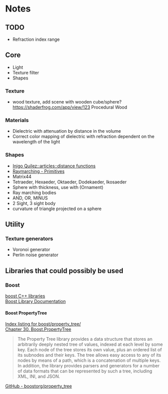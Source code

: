 # Notes

## TODO

- Refraction index range

## Core

- Light
- Texture filter
- Shapes

### Texture

- wood texture, add scene with wooden cube/sphere?
  https://shaderfrog.com/app/view/123 Procedural Wood

### Materials

- Dielectric with attenuation by distance in the volume
- Correct color mapping of dielectric with refraction dependent on the wavelength of the light

### Shapes

- [Inigo Quilez::articles::distance functions](https://www.iquilezles.org/www/articles/distfunctions/distfunctions.htm)
- [Raymarching - Primitives](https://www.shadertoy.com/view/Xds3zN)
- Matrix44
- Tetraeder, Hexaeder, Oktaeder, Dodekaeder, Ikosaeder 
- Sphere with thickness, use with (Ornament)
- Ray marching bodies
- AND, OR, MINUS
- 2 Sight, 3 sight body
- curvature of triangle projected on a sphere

## Utility

### Texture generators

- Voronoi generator
- Perlin noise generator

## Libraries that could possibly be used

### Boost

[boost C++ libraries](https://www.boost.org/)  
[Boost Library Documentation](https://www.boost.org/doc/libs/)  

#### Boost PropertyTree

[Index listing for boost/property_tree/](https://www.boost.org/doc/libs/1_79_0/boost/property_tree/)  
[Chapter 30. Boost.PropertyTree](https://www.boost.org/doc/libs/1_79_0/boost/property_tree/)  

> The Property Tree library provides a data structure that stores an arbitrarily deeply nested tree of values,
> indexed at each level by some key. Each node of the tree stores its own value,
> plus an ordered list of its subnodes and their keys. 
> The tree allows easy access to any of its nodes by means of a path, which is a concatenation of multiple keys.  
> In addition, the library provides parsers and generators for a number of data formats
> that can be represented by such a tree, including XML, INI, and JSON.

[GitHub - boostorg/property_tree](https://github.com/boostorg/property_tree)  
